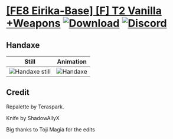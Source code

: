 # [\[FE8 Eirika-Base\] \[F\] T2 Vanilla +Weapons](./) [![Download](https://img.shields.io/badge/Download--red?style=social&logo=github)](https://minhaskamal.github.io/DownGit/#/home?url=https://github.com/Klokinator/FE-Repo/tree/main/Battle%20Animations%2FLords%20-%20Vanilla%20and%20Custom%2F%5BFE8%20Eirika-Base%5D%20%5BF%5D%20T2%20Vanilla%20%2BWeapons%2F4.%20Handaxe) [![Discord](https://img.shields.io/badge/Discord--blue?style=social&logo=discord)](https://discord.gg/C7VNGnyTPA)

## Handaxe

| Still | Animation |
| :---: | :-------: |
| ![Handaxe still](./Handaxe_000.png) | ![Handaxe](./Handaxe.gif) |

## Credit

Repalette by Teraspark.

Knife by ShadowAllyX

Big thanks to Toji Magia for the edits
